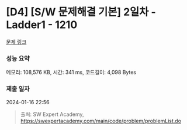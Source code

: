 # [D4] [S/W 문제해결 기본] 2일차 - Ladder1 - 1210 

[문제 링크](https://swexpertacademy.com/main/code/problem/problemDetail.do?contestProbId=AV14ABYKADACFAYh) 

### 성능 요약

메모리: 108,576 KB, 시간: 341 ms, 코드길이: 4,098 Bytes

### 제출 일자

2024-01-16 22:56



> 출처: SW Expert Academy, https://swexpertacademy.com/main/code/problem/problemList.do
